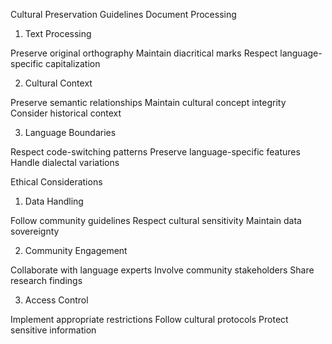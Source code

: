 Cultural Preservation Guidelines
Document Processing
1. Text Processing

Preserve original orthography
Maintain diacritical marks
Respect language-specific capitalization

2. Cultural Context

Preserve semantic relationships
Maintain cultural concept integrity
Consider historical context

3. Language Boundaries

Respect code-switching patterns
Preserve language-specific features
Handle dialectal variations

Ethical Considerations
1. Data Handling

Follow community guidelines
Respect cultural sensitivity
Maintain data sovereignty

2. Community Engagement

Collaborate with language experts
Involve community stakeholders
Share research findings

3. Access Control

Implement appropriate restrictions
Follow cultural protocols
Protect sensitive information
